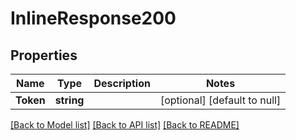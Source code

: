 # InlineResponse200

## Properties
Name | Type | Description | Notes
------------ | ------------- | ------------- | -------------
**Token** | **string** |  | [optional] [default to null]

[[Back to Model list]](../README.md#documentation-for-models) [[Back to API list]](../README.md#documentation-for-api-endpoints) [[Back to README]](../README.md)

